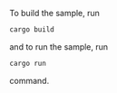 To build the sample, run

```bash
cargo build
```

and to run the sample, run

```bash
cargo run
```

command.
